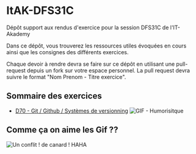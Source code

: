 # ItAK-DFS31C

Dépôt support aux rendus d'exercice pour la session DFS31C de l'IT-Akademy

Dans ce dépôt, vous trouverez les ressources utiles évoquées en cours ainsi que les consignes des différents exercices.

Chaque devoir à rendre devra se faire sur ce dépôt en utilisant une pull-request depuis un fork sur votre espace personnel.
La pull request devra suivre le format "Nom Prenom - Titre exercice".

## Sommaire des exercices

  - [D70 - Git / Github / Systèmes de versionning](D70_Git/Exercices.md)
![GIF - Humorisitque](https://media.giphy.com/media/v1.Y2lkPTc5MGI3NjExZnh6NmIyeHA5MXRsZDc0cXRvMXdnMDFkNTE5MzN1Nm9zNDRkNHg4cCZlcD12MV9pbnRlcm5hbF9naWZfYnlfaWQmY3Q9Zw/krewXUB6LBja/giphy.gif)


## Comme ça on aime les Gif ??

![Un conflit ! de canard ! HAHA](https://media1.tenor.com/m/_unefcDI8B8AAAAC/pattes-de-canard-funny.gif "DES PATTES DE CANAAAAAAAAAAAAAAAAAAARD")
